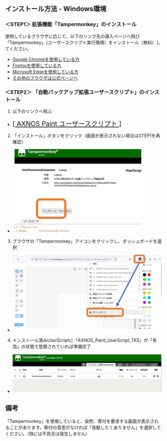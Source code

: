 ## インストール方法 - Windows環境

### ＜STEP1＞ 拡張機能「Tampermonkey」のインストール

使用しているブラウザに応じて、以下のリンク先の導入ページへ飛び「Tampermonkey」（ユーザースクリプト実行環境）をインストール（無料）してください。

* [Google Chromeを使用している方](https://chrome.google.com/webstore/detail/tampermonkey/dhdgffkkebhmkfjojejmpbldmpobfkfo?hl=ja)
* [Firefoxを使用している方](https://addons.mozilla.org/ja/firefox/addon/tampermonkey/)
* [Microsoft Edgeを使用している方](https://microsoftedge.microsoft.com/addons/detail/tampermonkey/iikmkjmpaadaobahmlepeloendndfphd)
* [その他のブラウザは公式ページへ](https://www.tampermonkey.net/)


### ＜STEP2＞ 「自動バックアップ拡張ユーザースクリプト」のインストール

1. 以下のリンクへ飛ぶ
  * <span style="font-size: 1.5em;"><a href="https://github.com/axnospaint/test/raw/main/axnospaint_tks.user.js" target="_blank">[ AXNOS Paint ユーザースクリプト ]</a></span>

2. 「インストール」ボタンをクリック（画面が表示されない場合はSTEP1を再確認）
  * ![image](./assets/img/h5as_ss_win01.png)

3. ブラウザの「Tampermonkey」アイコンをクリックし、ダッシュボードを選択
  * ![image](./assets/img/h5as_ss_win02.png)

4. インストール済みUserScriptに「AXNOS_Paint_UserScript_TKS」が「有効」の状態で登録されていれば準備完了
  * ![image](./assets/img/h5as_ss_win03.png)

## 備考
「Tampermonkey」を使用していると、突然、寄付を要求する画面が表示されることがあります。寄付の意思がなければ「貢献したくありません」を選択してください。（特には不具合は発生しません）
